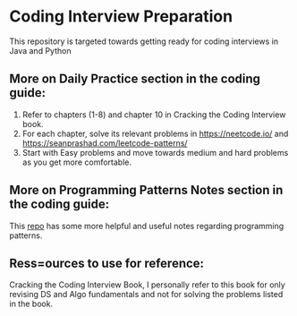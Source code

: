 # Coding Interview Preparation
This repository is targeted towards getting ready for coding interviews in Java and Python


## More on **Daily Practice** section in the coding guide:
1. Refer to chapters (1-8) and chapter 10 in Cracking the Coding Interview book.
2. For each chapter, solve its relevant problems in https://neetcode.io/ and https://seanprashad.com/leetcode-patterns/
3. Start with Easy problems and move towards medium and hard problems as you get more comfortable.

## More on **Programming Patterns Notes** section in the coding guide:
This [repo]([url](https://github.com/SeanPrashad/leetcode-patterns)) has some more helpful and useful notes regarding programming patterns.

## Ress=ources to use for reference:
Cracking the Coding Interview Book, I personally refer to this book for only revising DS and Algo fundamentals and not for solving the problems listed in the book.
